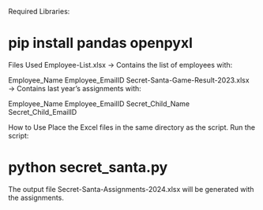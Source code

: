Required Libraries:
# pip install pandas openpyxl

Files Used
Employee-List.xlsx → Contains the list of employees with:

Employee_Name
Employee_EmailID
Secret-Santa-Game-Result-2023.xlsx → Contains last year’s assignments with:

Employee_Name
Employee_EmailID
Secret_Child_Name
Secret_Child_EmailID

How to Use
Place the Excel files in the same directory as the script.
Run the script:
# python secret_santa.py
The output file Secret-Santa-Assignments-2024.xlsx will be generated with the assignments.
